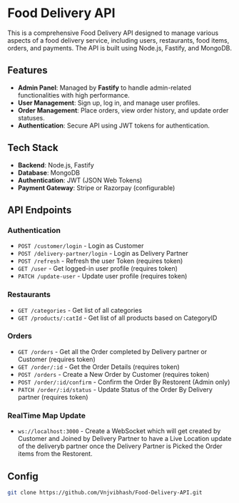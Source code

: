 # Food Delivery API

This is a comprehensive Food Delivery API designed to manage various aspects of a food delivery service, including users, restaurants, food items, orders, and payments. The API is built using Node.js, Fastify, and MongoDB.

## Features
- **Admin Panel**: Managed by **Fastify** to handle admin-related functionalities with high performance.
- **User Management**: Sign up, log in, and manage user profiles.
- **Order Management**: Place orders, view order history, and update order statuses.
- **Authentication**: Secure API using JWT tokens for authentication.

## Tech Stack
- **Backend**: Node.js, Fastify
- **Database**: MongoDB
- **Authentication**: JWT (JSON Web Tokens)
- **Payment Gateway**: Stripe or Razorpay (configurable)

## API Endpoints
### Authentication
- `POST /customer/login` - Login as Customer
- `POST /delivery-partner/login` - Login as Delivery Partner
- `POST /refresh` - Refresh the user Token (requires token)
- `GET /user` - Get logged-in user profile (requires token)
- `PATCH /update-user` - Update user profile (requires token)

### Restaurants
- `GET /categories` - Get list of all categories
- `GET /products/:catId` - Get list of all products based on CategoryID

### Orders
- `GET /orders` - Get all the Order completed by Delivery partner or Customer (requires token)
- `GET /order/:id` - Get the Order Details (requires token)
- `POST /orders` - Create a New Order by Customer (requires token)
- `POST /order/:id/confirm` - Confirm the Order By Restorent (Admin only)
- `PATCH /order/:id/status` - Update Status of the Order By Delivery partner (requires token)

### RealTime Map Update
- `ws://localhost:3000` - Create a WebSocket which will get created by Customer and Joined by Delivery Partner to have a Live Location update of the deliveryb partner once the Delivery Partner is Picked the Order items from the Restorent.

## Config
   ```bash
   git clone https://github.com/Vnjvibhash/Food-Delivery-API.git
  ```

